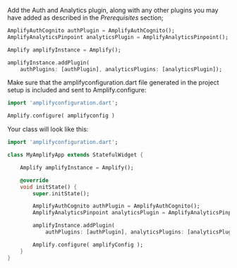 Add the Auth and Analytics plugin, along with any other plugins you may have added as described in the *Prerequisites* section; 

```dart
AmplifyAuthCognito authPlugin = AmplifyAuthCognito();
AmplifyAnalyticsPinpoint analyticsPlugin = AmplifyAnalyticsPinpoint();

Amplify amplifyInstance = Amplify();

amplifyInstance.addPlugin(
    authPlugins: [authPlugin], analyticsPlugins: [analyticsPlugin]);
```

Make sure that the amplifyconfiguration.dart file generated in the project setup is included and sent to Amplify.configure: 

```dart 
import 'amplifyconfiguration.dart';

Amplify.configure( amplifyconfig )
```

Your class will look like this:

```dart
import 'amplifyconfiguration.dart';

class MyAmplifyApp extends StatefulWidget {

    Amplify amplifyInstance = Amplify();

    @override
    void initState() {
        super.initState(); 

        AmplifyAuthCognito authPlugin = AmplifyAuthCognito();
        AmplifyAnalyticsPinpoint analyticsPlugin = AmplifyAnalyticsPinpoint();

        amplifyInstance.addPlugin(
            authPlugins: [authPlugin], analyticsPlugins: [analyticsPlugin]);

        Amplify.configure( amplifyConfig ); 
    }
}
```